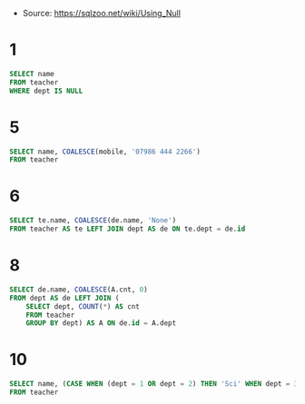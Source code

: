 - Source: https://sqlzoo.net/wiki/Using_Null
# 1
```sql
SELECT name
FROM teacher
WHERE dept IS NULL
```
# 5
```sql
SELECT name, COALESCE(mobile, '07986 444 2266')
FROM teacher
```
# 6
```sql
SELECT te.name, COALESCE(de.name, 'None')
FROM teacher AS te LEFT JOIN dept AS de ON te.dept = de.id
```
# 8
```sql
SELECT de.name, COALESCE(A.cnt, 0)
FROM dept AS de LEFT JOIN (
	SELECT dept, COUNT(*) AS cnt
	FROM teacher
	GROUP BY dept) AS A ON de.id = A.dept
 ```
 # 10
 ```sql
SELECT name, (CASE WHEN (dept = 1 OR dept = 2) THEN 'Sci' WHEN dept = 3 THEN 'Art' ELSE 'None' END)
FROM teacher
```